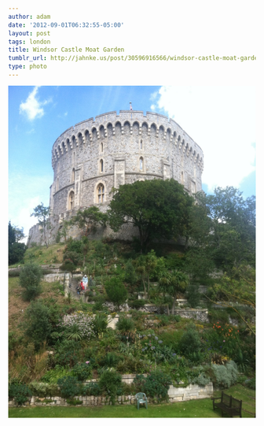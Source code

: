 ```yaml
---
author: adam
date: '2012-09-01T06:32:55-05:00'
layout: post
tags: london
title: Windsor Castle Moat Garden
tumblr_url: http://jahnke.us/post/30596916566/windsor-castle-moat-garden-with-olivia-view-on
type: photo
---
```


![](/media/tumblr_m9mtfzMb5x1qga9s2o1_1280.jpg)
